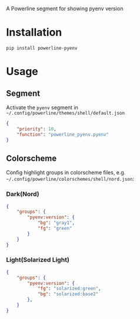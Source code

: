 A Powerline segment for showing pyenv version

# Installation
```
pip install powerline-pyenv
```

# Usage
## Segment
Activate the `pyenv` segment in `~/.config/powerline/themes/shell/default.json`
```json
{
    "priority": 10,
    "function": "powerline_pyenv.pyenv"
}
```

## Colorscheme
Config highlight groups in colorscheme files, e.g. `~/.config/powerline/colorschemes/shell/nord.json`:

### Dark(Nord)
```json
{
    "groups": {
        "pyenv:version": {
            "bg": "gray1",
            "fg": "green"
        }
    }
}
```

### Light(Solarized Light)
```json
{
    "groups": {
        "pyenv:version": {
            "fg": "solarized:green",
            "bg": "solarized:base2"
        },
    }
}
```
